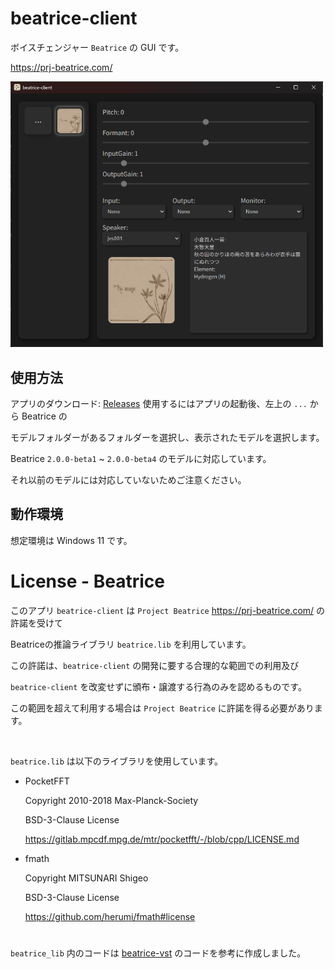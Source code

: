 # beatrice-client

ボイスチェンジャー `Beatrice`  の GUI です。 

https://prj-beatrice.com/

<img src="./img/gui.png" width=500/>

## 使用方法

アプリのダウンロード: [Releases](https://github.com/aq2r/beatrice-client/releases)
使用するにはアプリの起動後、左上の `...` から Beatrice の

モデルフォルダーがあるフォルダーを選択し、表示されたモデルを選択します。

Beatrice `2.0.0-beta1` ~ `2.0.0-beta4` のモデルに対応しています。

それ以前のモデルには対応していないためご注意ください。

## 動作環境

想定環境は Windows 11 です。

# License - Beatrice

このアプリ `beatrice-client` は `Project Beatrice` https://prj-beatrice.com/ の許諾を受けて 

Beatriceの推論ライブラリ `beatrice.lib` を利用しています。

この許諾は、`beatrice-client` の開発に要する合理的な範囲での利用及び

`beatrice-client` を改変せずに頒布・譲渡する行為のみを認めるものです。

この範囲を超えて利用する場合は `Project Beatrice` に許諾を得る必要があります。

<br>

`beatrice.lib` は以下のライブラリを使用しています。

- PocketFFT

    Copyright 2010-2018 Max-Planck-Society

    BSD-3-Clause License

    https://gitlab.mpcdf.mpg.de/mtr/pocketfft/-/blob/cpp/LICENSE.md

- fmath

    Copyright MITSUNARI Shigeo

    BSD-3-Clause License

    https://github.com/herumi/fmath#license

#

`beatrice_lib` 内のコードは [beatrice-vst](https://github.com/prj-beatrice/beatrice-vst) のコードを参考に作成しました。
